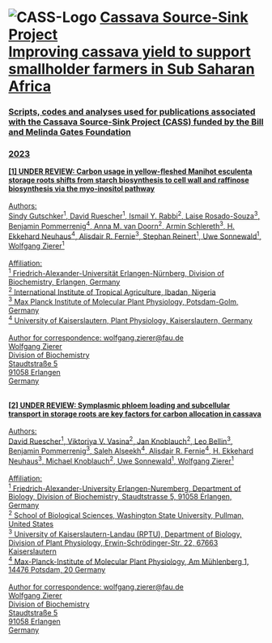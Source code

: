 # ![CASS-Logo](https://cass-research.org/wp-content/uploads/2019/05/CASS-Logo_freigestellt.png) <u>Cassava Source-Sink Project<u/> <br/> Improving cassava yield to support smallholder farmers in Sub Saharan Africa<br />
### Scripts, codes and analyses used for publications associated with the Cassava Source-Sink Project (CASS) funded by the Bill and Melinda Gates Foundation
### 2023

**[1] UNDER REVIEW: Carbon usage in yellow-fleshed Manihot esculenta storage roots shifts from starch biosynthesis to cell wall and raffinose biosynthesis via the myo-inositol pathway**<br /><br />
Authors:<br />
Sindy Gutschker<sup>1</sup>, David Ruescher<sup>1</sup>, Ismail Y. Rabbi<sup>2</sup>, Laise Rosado-Souza<sup>3</sup>, Benjamin Pommerrenig<sup>4</sup>, Anna M. van Doorn<sup>2</sup>, Armin Schlereth<sup>3</sup>, H. Ekkehard Neuhaus<sup>4</sup>, Alisdair R. Fernie<sup>3</sup>, Stephan Reinert<sup>1</sup>, Uwe Sonnewald<sup>1</sup>, Wolfgang Zierer<sup>1</sup><br /><br />
Affiliation:<br />
<sup>1</sup> Friedrich-Alexander-Universität Erlangen-Nürnberg, Division of Biochemistry, Erlangen, Germany<br />
<sup>2</sup> International Institute of Tropical Agriculture, Ibadan, Nigeria<br />
<sup>3</sup> Max Planck Institute of Molecular Plant Physiology, Potsdam-Golm, Germany<br />
<sup>4</sup> University of Kaiserslautern, Plant Physiology, Kaiserslautern, Germany<br /><br />
Author for correspondence: wolfgang.zierer@fau.de<br />
Wolfgang Zierer<br />
Division of Biochemistry<br />
Staudtstraße 5<br />
91058 Erlangen<br />
Germany<br /><br />

**[2] UNDER REVIEW: Symplasmic phloem loading and subcellular transport in storage roots are key factors for carbon allocation in cassava**<br /><br />
Authors:<br />
David Ruescher<sup>1</sup>, Viktoriya V. Vasina<sup>2</sup>, Jan Knoblauch<sup>2</sup>, Leo Bellin<sup>3</sup>, Benjamin Pommerrenig<sup>3</sup>, Saleh Alseekh<sup>4</sup>, Alisdair R. Fernie<sup>4</sup>, H. Ekkehard Neuhaus<sup>3</sup>, Michael Knoblauch<sup>2</sup>, Uwe Sonnewald<sup>1</sup>, Wolfgang Zierer<sup>1</sup><br /><br />
Affiliation:<br />
<sup>1</sup> Friedrich-Alexander-University Erlangen-Nuremberg, Department of Biology, Division of Biochemistry, Staudtstrasse 5, 91058 Erlangen, Germany<br />
<sup>2</sup> School of Biological Sciences, Washington State University, Pullman, United States<br />
<sup>3</sup> University of Kaiserslautern-Landau (RPTU), Department of Biology, Division of Plant Physiology, Erwin-Schrödinger-Str. 22, 67663 Kaiserslautern<br />
<sup>4</sup> Max-Planck-Institute of Molecular Plant Physiology, Am Mühlenberg 1, 14476 Potsdam, 20 Germany<br /><br />
Author for correspondence: wolfgang.zierer@fau.de<br />
Wolfgang Zierer<br />
Division of Biochemistry<br />
Staudtstraße 5<br />
91058 Erlangen<br />
Germany<br /><br />
